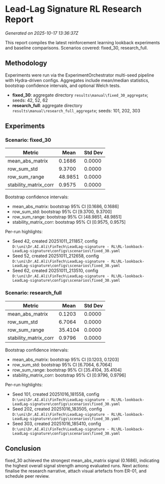 # Lead-Lag Signature RL Research Report

_Generated on 2025-10-17 13:36:37Z_

This report compiles the latest reinforcement learning lookback experiments and baseline
comparisons.
Scenarios covered: fixed_30, research_full.

## Methodology

Experiments were run via the ExperimentOrchestrator multi-seed pipeline with Hydra-driven
configs.
Aggregates include mean/median statistics, bootstrap confidence intervals, and optional Welch
tests.

- **fixed_30**: aggregate directory `results\manual\fixed_30_aggregate`; seeds: 42, 52, 62
- **research_full**: aggregate directory `results\manual\research_full_aggregate`; seeds: 101, 202, 303


## Experiments

### Scenario: fixed_30

| Metric | Mean | Std Dev |
| --- | --- | --- |
| mean_abs_matrix | 0.1686 | 0.0000 |
| row_sum_std | 9.3700 | 0.0000 |
| row_sum_range | 48.9851 | 0.0000 |
| stability_matrix_corr | 0.9575 | 0.0000 |

Bootstrap confidence intervals:
- mean_abs_matrix: bootstrap 95% CI [0.1686, 0.1686]
- row_sum_std: bootstrap 95% CI [9.3700, 9.3700]
- row_sum_range: bootstrap 95% CI [48.9851, 48.9851]
- stability_matrix_corr: bootstrap 95% CI [0.9575, 0.9575]

Per-run highlights:
- Seed 42, created 20251011_211857, config `D:\uni\Dr.AI.Ali\FinTech\LeadLag-signature - RL\RL-lookback-LeadLag-signature\configs\scenarios\fixed_30.yaml`
- Seed 52, created 20251011_212658, config `D:\uni\Dr.AI.Ali\FinTech\LeadLag-signature - RL\RL-lookback-LeadLag-signature\configs\scenarios\fixed_30.yaml`
- Seed 62, created 20251011_213510, config `D:\uni\Dr.AI.Ali\FinTech\LeadLag-signature - RL\RL-lookback-LeadLag-signature\configs\scenarios\fixed_30.yaml`

### Scenario: research_full

| Metric | Mean | Std Dev |
| --- | --- | --- |
| mean_abs_matrix | 0.1203 | 0.0000 |
| row_sum_std | 6.7064 | 0.0000 |
| row_sum_range | 35.4104 | 0.0000 |
| stability_matrix_corr | 0.9796 | 0.0000 |

Bootstrap confidence intervals:
- mean_abs_matrix: bootstrap 95% CI [0.1203, 0.1203]
- row_sum_std: bootstrap 95% CI [6.7064, 6.7064]
- row_sum_range: bootstrap 95% CI [35.4104, 35.4104]
- stability_matrix_corr: bootstrap 95% CI [0.9796, 0.9796]

Per-run highlights:
- Seed 101, created 20251016_181558, config `D:\uni\Dr.AI.Ali\FinTech\LeadLag-signature - RL\RL-lookback-LeadLag-signature\configs\scenarios\fixed_30.yaml`
- Seed 202, created 20251016_183505, config `D:\uni\Dr.AI.Ali\FinTech\LeadLag-signature - RL\RL-lookback-LeadLag-signature\configs\scenarios\fixed_30.yaml`
- Seed 303, created 20251016_185410, config `D:\uni\Dr.AI.Ali\FinTech\LeadLag-signature - RL\RL-lookback-LeadLag-signature\configs\scenarios\fixed_30.yaml`


## Conclusion

fixed_30 achieved the strongest mean_abs_matrix signal (0.1686), indicating the highest overall
signal strength among evaluated runs.
Next actions: finalise the research narrative, attach visual artefacts from ER-01, and schedule
peer review.